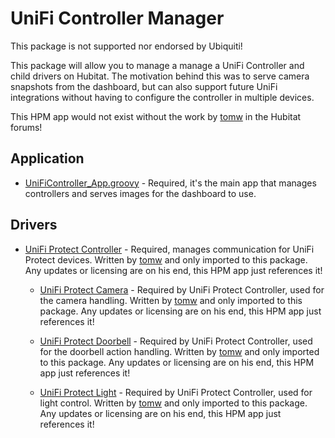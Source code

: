 # UniFi Controller Manager #

This package is not supported nor endorsed by Ubiquiti!

This package will allow you to manage a manage a UniFi Controller and child drivers on Hubitat.
The motivation behind this was to serve camera snapshots from the dashboard, but can also support future UniFi integrations without having to configure the controller in multiple devices.

This HPM app would not exist without the work by [tomw](https://community.hubitat.com/u/tomw) in the Hubitat forums!

## Application ##

- [UniFiController_App.groovy](https://github.com/JoKneeMo/hubitat/blob/main/unificontroller/app/UniFiController_App.groovy) - Required, it's the main app that manages controllers and serves images for the dashboard to use.

## Drivers ##

- [UniFi Protect Controller](https://raw.githubusercontent.com/tomwpublic/hubitat_unifiProtect/main/unifiProtectController) - Required, manages communication for UniFi Protect devices. Written by [tomw](https://github.com/tomwpublic/hubitat_unifiProtect/) and only imported to this package. Any updates or licensing are on his end, this HPM app just references it!

    - [UniFi Protect Camera](https://raw.githubusercontent.com/tomwpublic/hubitat_unifiProtect/main/unifiProtectCamera) - Required by UniFi Protect Controller, used for the camera handling. Written by [tomw](https://github.com/tomwpublic/hubitat_unifiProtect/) and only imported to this package. Any updates or licensing are on his end, this HPM app just references it!

    - [UniFi Protect Doorbell](https://raw.githubusercontent.com/tomwpublic/hubitat_unifiProtect/main/unifiProtectCamera) - Required by UniFi Protect Controller, used for the doorbell action handling. Written by [tomw](https://github.com/tomwpublic/hubitat_unifiProtect/) and only imported to this package. Any updates or licensing are on his end, this HPM app just references it!

    - [UniFi Protect Light](https://raw.githubusercontent.com/tomwpublic/hubitat_unifiProtect/main/unifiProtectCamera) - Required by UniFi Protect Controller, used for light control. Written by [tomw](https://github.com/tomwpublic/hubitat_unifiProtect/) and only imported to this package. Any updates or licensing are on his end, this HPM app just references it!